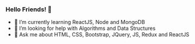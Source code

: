 ### Hello Friends! 🤖

- 🌱 I’m currently learning ReactJS, Node and MongoDB
- 🤔 I’m looking for help with Algorithms and Data Structures
- 💬 Ask me about HTML, CSS, Bootstrap, JQuery, JS, Redux and ReactJS
<!-- - 📫 How to reach me: ...-->

